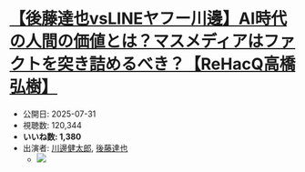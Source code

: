 # [【後藤達也vsLINEヤフー川邊】AI時代の人間の価値とは？マスメディアはファクトを突き詰めるべき？【ReHacQ高橋弘樹】](https://www.youtube.com/watch?v=Xhz_LfcVx1I)
-   公開日: 2025-07-31
-   視聴数: 120,344
-   **いいね数: 1,380**
-   出演者: [川邊健太郎](/rehacq_fan/people/川邊健太郎 "wikilink"), [後藤達也](/rehacq_fan/people/後藤達也 "wikilink")
    - [![](https://img.youtube.com/vi/Xhz_LfcVx1I/hqdefault.jpg)](https://www.youtube.com/watch?v=Xhz_LfcVx1I)
